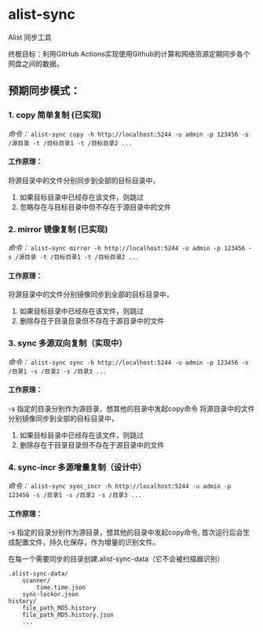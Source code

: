 # alist-sync

Alist 同步工具

终极目标：利用GitHub Actions实现使用Github的计算和网络资源定期同步各个网盘之间的数据。

## 预期同步模式：

### 1. copy 简单复制 (已实现)

*命令：* `alist-sync copy -h http://localhost:5244 -u admin -p 123456 -s /源目录 -t /目标目录1 -t /目标目录2 ...`

#### 工作原理：

将源目录中的文件分别同步到全部的目标目录中，

1. 如果目标目录中已经存在该文件，则跳过
2. 忽略存在与目标目录中但不存在于源目录中的文件

### 2. mirror 镜像复制 (已实现)

*命令：* `alist-sync mirror -h http://localhost:5244 -u admin -p 123456 -s /源目录 -t /目标目录1 -t /目标目录2 ...`

#### 工作原理：

将源目录中的文件分别镜像同步到全部的目标目录中，

1. 如果目标目录中已经存在该文件，则跳过
2. 删除存在于目录目录但不存在于源目录中的文件

### 3. sync 多源双向复制（实现中）

*命令：* `alist-sync sync -h http://localhost:5244 -u admin -p 123456 -s /目录1 -s /目录2 -s /目录3 ...`

#### 工作原理：

-s 指定的目录分别作为源目录，想其他的目录中发起copy命令
将源目录中的文件分别镜像同步到全部的目标目录中，

1. 如果目标目录中已经存在该文件，则跳过
2. 删除存在于目录目录但不存在于源目录中的文件

### 4. sync-incr 多源增量复制（设计中）

*命令：* `alist-sync sync_incr -h http://localhost:5244 -u admin -p 123456 -s /目录1 -s /目录2 -s /目录3 ...`

#### 工作原理：

-s 指定的目录分别作为源目录，想其他的目录中发起copy命令, 首次运行后会生成配置文件，持久化保存，作为增量的识别文件。

在每一个需要同步的目录创建.alist-sync-data（它不会被扫描器识别）

    .alist-sync-data/
        scanner/
            time.time.json
        sync-lockor.json
    history/
        file_path_MD5.history
        file_path_MD5.history.json
        ...
